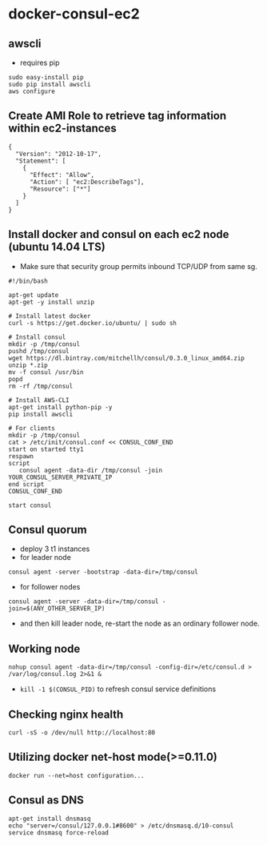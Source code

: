 docker-consul-ec2
=================

awscli
------
* requires pip
```
sudo easy-install pip
sudo pip install awscli
aws configure
```

Create AMI Role to retrieve tag information within ec2-instances
-------------
```
{
  "Version": "2012-10-17",
  "Statement": [
    {    
      "Effect": "Allow",
      "Action": [ "ec2:DescribeTags"],
      "Resource": ["*"]
    }
  ]
}
```

Install docker and consul on each ec2 node (ubuntu 14.04 LTS)
--------------
* Make sure that security group permits inbound TCP/UDP from same sg.
```
#!/bin/bash

apt-get update
apt-get -y install unzip

# Install latest docker
curl -s https://get.docker.io/ubuntu/ | sudo sh

# Install consul
mkdir -p /tmp/consul
pushd /tmp/consul
wget https://dl.bintray.com/mitchellh/consul/0.3.0_linux_amd64.zip
unzip *.zip
mv -f consul /usr/bin
popd
rm -rf /tmp/consul

# Install AWS-CLI
apt-get install python-pip -y
pip install awscli

# For clients
mkdir -p /tmp/consul
cat > /etc/init/consul.conf << CONSUL_CONF_END
start on started tty1
respawn
script
   consul agent -data-dir /tmp/consul -join YOUR_CONSUL_SERVER_PRIVATE_IP
end script
CONSUL_CONF_END

start consul
```

Consul quorum
--------------------
  - deploy 3 t1 instances
 - for leader node
```
consul agent -server -bootstrap -data-dir=/tmp/consul
```
 - for follower nodes
```
consul agent -server -data-dir=/tmp/consul -join=$(ANY_OTHER_SERVER_IP)
```
 - and then kill leader node, re-start the node as an ordinary follower node.

Working node
-------------------
```
nohup consul agent -data-dir=/tmp/consul -config-dir=/etc/consul.d > /var/log/consul.log 2>&1 &
```
- ```kill -1 $(CONSUL_PID)``` to refresh consul service definitions

Checking nginx health
------------------
```curl -sS -o /dev/null http://localhost:80```


Utilizing docker net-host mode(>=0.11.0)
--------------------------------
```docker run --net=host configuration...```

Consul as DNS
-------------
```
apt-get install dnsmasq
echo "server=/consul/127.0.0.1#8600" > /etc/dnsmasq.d/10-consul
service dnsmasq force-reload
```
